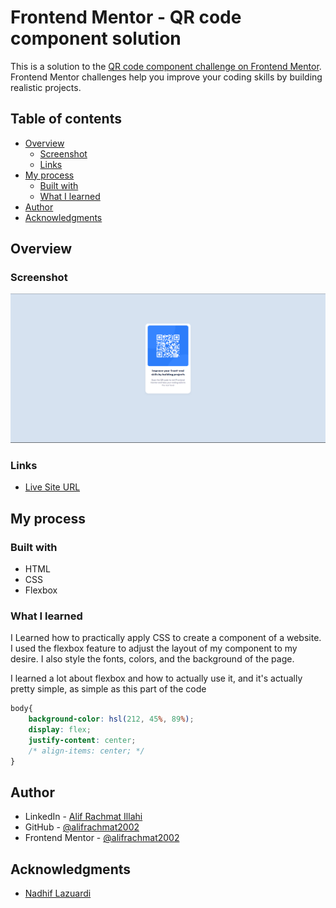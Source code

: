 # Frontend Mentor - QR code component solution

This is a solution to the [QR code component challenge on Frontend Mentor](https://www.frontendmentor.io/challenges/qr-code-component-iux_sIO_H). Frontend Mentor challenges help you improve your coding skills by building realistic projects. 

## Table of contents

- [Overview](#overview)
  - [Screenshot](#screenshot)
  - [Links](#links)
- [My process](#my-process)
  - [Built with](#built-with)
  - [What I learned](#what-i-learned)
- [Author](#author)
- [Acknowledgments](#acknowledgments)

## Overview

### Screenshot

![](./screenshot.png)



### Links

<!-- - Solution URL: [Add solution URL here](https://your-solution-url.com) -->
- [Live Site URL](https://frontendmentor-qr-component-pink.vercel.app/) 

## My process

### Built with

- HTML
- CSS 
- Flexbox

### What I learned

I Learned how to practically apply CSS to create a component of a website. I used the flexbox feature to adjust the layout of my component to my desire. I also style the fonts, colors, and the background of the page.

I learned a lot about flexbox and how to actually use it, and it's actually pretty simple, as simple as this part of the code
```css
body{
    background-color: hsl(212, 45%, 89%);
    display: flex;
    justify-content: center;
    /* align-items: center; */
}
```


## Author

- LinkedIn - [Alif Rachmat Illahi](https://www.linkedin.com/in/alifrachmat/)
- GitHub - [@alifrachmat2002](https://github.com/alifrachmat2002)
- Frontend Mentor - [@alifrachmat2002](https://www.frontendmentor.io/profile/alifrachmat2002)

## Acknowledgments

- [Nadhif Lazuardi](https://github.com/nadhiflazuardi)


